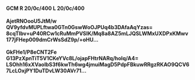 #### GCM R 20/0c/400 L 20/0c/400 
**AjetRNOooU5JtM/w**<br/>**QV9yfdvMUPLftwa0GTn0GswWoOJPUq4b3DAfaAqYzas=**<br/>**8cqTIbv+uP40RCw1cRuMmPVSIK/Mq8a8AZ5mLJQSLWMxUXDPxKMwv177jFHep009dmCrWsSdZ9p/+oHU...**<br/><br/> 
**GkFHe1/P8eCNT2Fe**<br/>**G13PzXpnTiT5V1CKeYVc8L/ojapFHtrNARq/holq/A4=**<br/>**LSOhh16xXVaolbS3f6kwTh6wg4jmuiMagD5PdpFBkuwRRgzRKAO9QCV67LcLOxjPY1DuTDvLW30AVr71...**